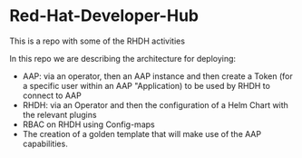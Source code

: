 # Red-Hat-Developer-Hub
This is a repo with some of the RHDH activities


In this repo we are describing the architecture for deploying:
- AAP: via an operator, then an AAP instance and then create a Token (for a specific user within an AAP "Application) to be used by RHDH to connect to AAP
- RHDH: via an Operator and then the configuration of a Helm Chart with the relevant plugins
- RBAC on RHDH using Config-maps
- The creation of a golden template that will make use of the AAP capabilities.
